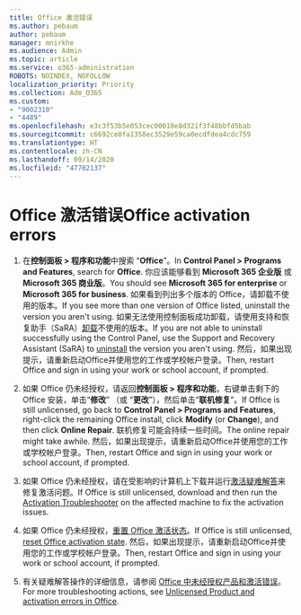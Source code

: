 ```yaml
---
title: Office 激活错误
ms.author: pebaum
author: pebaum
manager: mnirkhe
ms.audience: Admin
ms.topic: article
ms.service: o365-administration
ROBOTS: NOINDEX, NOFOLLOW
localization_priority: Priority
ms.collection: Adm_O365
ms.custom:
- "9002310"
- "4489"
ms.openlocfilehash: e3c3f53b5e053cec00010e8d321f3f48bbfd5bab
ms.sourcegitcommit: c6692ce0fa1358ec3529e59ca0ecdfdea4cdc759
ms.translationtype: HT
ms.contentlocale: zh-CN
ms.lasthandoff: 09/14/2020
ms.locfileid: "47702137"
---
```

# <a name="office-activation-errors"></a><span data-ttu-id="af47d-102">Office 激活错误</span><span class="sxs-lookup"><span data-stu-id="af47d-102">Office activation errors</span></span>

1. <span data-ttu-id="af47d-103">在**控制面板 > 程序和功能**中搜索 “**Office**”。</span><span class="sxs-lookup"><span data-stu-id="af47d-103">In **Control Panel > Programs and Features**, search for **Office**.</span></span> <span data-ttu-id="af47d-104">你应该能够看到 **Microsoft 365 企业版** 或 **Microsoft 365 商业版**。</span><span class="sxs-lookup"><span data-stu-id="af47d-104">You should see **Microsoft 365 for enterprise** or **Microsoft 365 for business**.</span></span> <span data-ttu-id="af47d-105">如果看到列出多个版本的 Office，请卸载不使用的版本。</span><span class="sxs-lookup"><span data-stu-id="af47d-105">If you see more than one version of Office listed, uninstall the version you aren't using.</span></span> <span data-ttu-id="af47d-106">如果无法使用控制面板成功卸载，请使用支持和恢复助手（SaRA）[卸载](https://aka.ms/SARA-OfficeUninstall-Alchemy)不使用的版本。</span><span class="sxs-lookup"><span data-stu-id="af47d-106">If you are not able to uninstall successfully using the Control Panel, use the Support and Recovery Assistant (SaRA) to [uninstall](https://aka.ms/SARA-OfficeUninstall-Alchemy) the version you aren't using.</span></span> <span data-ttu-id="af47d-107">然后，如果出现提示，请重新启动Office并使用您的工作或学校帐户登录。</span><span class="sxs-lookup"><span data-stu-id="af47d-107">Then, restart Office and sign in using your work or school account, if prompted.</span></span> 

2. <span data-ttu-id="af47d-108">如果 Office 仍未经授权，请返回**控制面板 > 程序和功能**，右键单击剩下的 Office 安装，单击“**修改**” （或 “**更改**”），然后单击“**联机修复**”。</span><span class="sxs-lookup"><span data-stu-id="af47d-108">If Office is still unlicensed, go back to **Control Panel > Programs and Features**, right-click the remaining Office install, click **Modify** (or **Change**), and then click **Online Repair**.</span></span> <span data-ttu-id="af47d-109">联机修复可能会持续一些时间。</span><span class="sxs-lookup"><span data-stu-id="af47d-109">The online repair might take awhile.</span></span> <span data-ttu-id="af47d-110">然后，如果出现提示，请重新启动Office并使用您的工作或学校帐户登录。</span><span class="sxs-lookup"><span data-stu-id="af47d-110">Then, restart Office and sign in using your work or school account, if prompted.</span></span> 

3. <span data-ttu-id="af47d-111">如果 Office 仍未经授权，请在受影响的计算机上下载并运行[激活疑难解答](https://aka.ms/SARA-OfficeActivation-Alchemy)来修复激活问题。</span><span class="sxs-lookup"><span data-stu-id="af47d-111">If Office is still unlicensed, download and then run the [Activation Troubleshooter](https://aka.ms/SARA-OfficeActivation-Alchemy) on the affected machine to fix the activation issues.</span></span> 

4. <span data-ttu-id="af47d-112">如果 Office 仍未经授权，[重置 Office 激活状态](https://docs.microsoft.com/office365/troubleshoot/activation/reset-office-365-proplus-activation-state)。</span><span class="sxs-lookup"><span data-stu-id="af47d-112">If Office is still unlicensed, [reset Office activation state](https://docs.microsoft.com/office365/troubleshoot/activation/reset-office-365-proplus-activation-state).</span></span> <span data-ttu-id="af47d-113">然后，如果出现提示，请重新启动Office并使用您的工作或学校帐户登录。</span><span class="sxs-lookup"><span data-stu-id="af47d-113">Then, restart Office and sign in using your work or school account, if prompted.</span></span>  

5. <span data-ttu-id="af47d-114">有关疑难解答操作的详细信息，请参阅 [Office 中未经授权产品和激活错误](https://support.office.com/article/unlicensed-product-and-activation-errors-in-office-0d23d3c0-c19c-4b2f-9845-5344fedc4380)。</span><span class="sxs-lookup"><span data-stu-id="af47d-114">For more troubleshooting actions, see [Unlicensed Product and activation errors in Office](https://support.office.com/article/unlicensed-product-and-activation-errors-in-office-0d23d3c0-c19c-4b2f-9845-5344fedc4380).</span></span>
